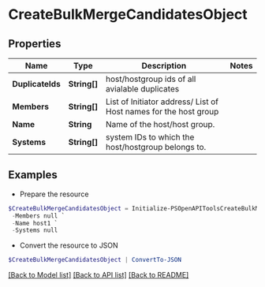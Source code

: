 # CreateBulkMergeCandidatesObject
## Properties

Name | Type | Description | Notes
------------ | ------------- | ------------- | -------------
**DuplicateIds** | **String[]** | host/hostgroup ids of all avialable duplicates | 
**Members** | **String[]** | List of Initiator address/ List of Host names for the host group | 
**Name** | **String** | Name of the host/host group. | 
**Systems** | **String[]** | system IDs to which the host/hostgroup belongs to. | 

## Examples

- Prepare the resource
```powershell
$CreateBulkMergeCandidatesObject = Initialize-PSOpenAPIToolsCreateBulkMergeCandidatesObject  -DuplicateIds null `
 -Members null `
 -Name host1 `
 -Systems null
```

- Convert the resource to JSON
```powershell
$CreateBulkMergeCandidatesObject | ConvertTo-JSON
```

[[Back to Model list]](../README.md#documentation-for-models) [[Back to API list]](../README.md#documentation-for-api-endpoints) [[Back to README]](../README.md)

